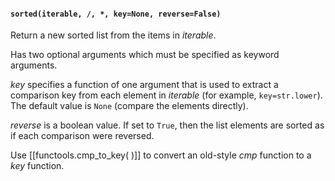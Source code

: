 #### `sorted(iterable, /, *, key=None, reverse=False)`
Return a new sorted list from the items in *iterable*.

Has two optional arguments which must be specified as keyword arguments.

*key* specifies a function of one argument that is used to extract a comparison key from each element in *iterable* (for example, `key=str.lower`). The default value is `None` (compare the elements directly).

*reverse* is a boolean value. If set to `True`, then the list elements are sorted as if each comparison were reversed.

Use [[functools.cmp_to_key( )]] to convert an old-style *cmp* function to a *key* function.